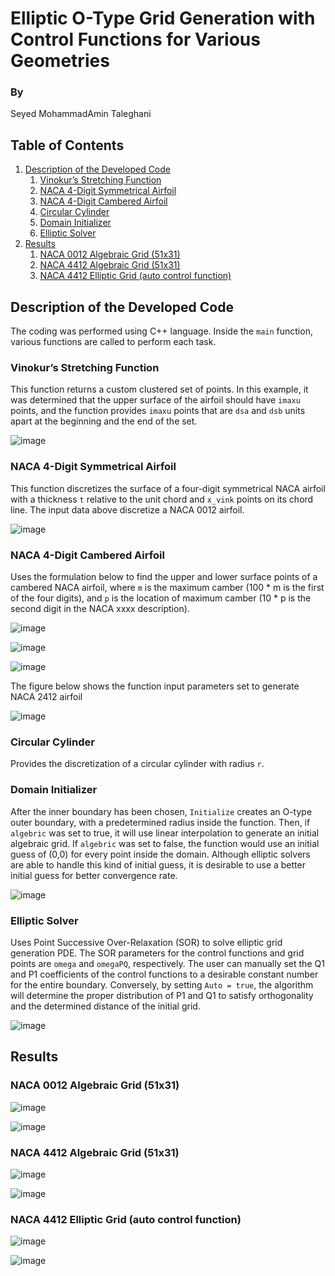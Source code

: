 # Elliptic O-Type Grid Generation with Control Functions for Various Geometries

### By
Seyed MohammadAmin Taleghani


## Table of Contents
1. [Description of the Developed Code](#description-of-the-developed-code)
   1. [Vinokur’s Stretching Function](#vinokurs-stretching-function)
   2. [NACA 4-Digit Symmetrical Airfoil](#naca-4-digit-symmetrical-airfoil)
   3. [NACA 4-Digit Cambered Airfoil](#naca-4-digit-cambered-airfoil)
   4. [Circular Cylinder](#circular-cylinder)
   5. [Domain Initializer](#domain-initializer)
   6. [Elliptic Solver](#elliptic-solver)
2. [Results](#results)
   1. [NACA 0012 Algebraic Grid (51x31)](#naca-0012-algebraic-grid-51x31)
   2. [NACA 4412 Algebraic Grid (51x31)](#naca-4412-algebraic-grid-51x31)
   3. [NACA 4412 Elliptic Grid (auto control function)](#naca-4412-elliptic-grid-auto-control-function)

## Description of the Developed Code

The coding was performed using C++ language. Inside the `main` function, various functions are called to perform each task.

### Vinokur’s Stretching Function

This function returns a custom clustered set of points. In this example, it was determined that the upper surface of the airfoil should have `imaxu` points, and the function provides `imaxu` points that are `dsa` and `dsb` units apart at the beginning and the end of the set.

![image](https://github.com/user-attachments/assets/f3592a4b-6774-4e85-a58f-f5d91ade5a37)


### NACA 4-Digit Symmetrical Airfoil

This function discretizes the surface of a four-digit symmetrical NACA airfoil with a thickness `t` relative to the unit chord and `x_vink` points on its chord line. The input data above discretize a NACA 0012 airfoil.

![image](https://github.com/user-attachments/assets/420aefd2-cb56-4236-8467-0dc1e11666f7)


### NACA 4-Digit Cambered Airfoil

Uses the formulation below to find the upper and lower surface points of a cambered NACA airfoil, where `m` is the maximum camber (100 * m is the first of the four digits), and `p` is the location of maximum camber (10 * p is the second digit in the NACA xxxx description).

![image](https://github.com/user-attachments/assets/914e28b2-330f-479a-97ec-20203c09d00d)

![image](https://github.com/user-attachments/assets/45f87646-d77c-4db6-a079-ecb2e9dad494)

![image](https://github.com/user-attachments/assets/3cb8d0c3-6804-411d-9a0c-80a084f14fdf)


The figure below shows the function input parameters set to generate NACA 2412 airfoil

![image](https://github.com/user-attachments/assets/90875252-2464-4341-b402-c7db8e1fff2b)


### Circular Cylinder

Provides the discretization of a circular cylinder with radius `r`.

### Domain Initializer

After the inner boundary has been chosen, `Initialize` creates an O-type outer boundary, with a predetermined radius inside the function. Then, if `algebric` was set to true, it will use linear interpolation to generate an initial algebraic grid. If `algebric` was set to false, the function would use an initial guess of (0,0) for every point inside the domain. Although elliptic solvers are able to handle this kind of initial guess, it is desirable to use a better initial guess for better convergence rate.

![image](https://github.com/user-attachments/assets/1dcdcecf-8b81-4019-970b-e6e101aa807a)


### Elliptic Solver

Uses Point Successive Over-Relaxation (SOR) to solve elliptic grid generation PDE. The SOR parameters for the control functions and grid points are `omega` and `omegaPQ`, respectively. The user can manually set the Q1 and P1 coefficients of the control functions to a desirable constant number for the entire boundary. Conversely, by setting `Auto = true`, the algorithm will determine the proper distribution of P1 and Q1 to satisfy orthogonality and the determined distance of the initial grid.

![image](https://github.com/user-attachments/assets/9a3149a5-e9e0-4bf9-9cfb-8691962901cd)

## Results

### NACA 0012 Algebraic Grid (51x31)

![image](https://github.com/user-attachments/assets/f1774d2f-130f-419b-9a9b-5f799405e05b)

![image](https://github.com/user-attachments/assets/116a841a-90a2-4de6-8325-2d0f2fdbe294)


### NACA 4412 Algebraic Grid (51x31)

![image](https://github.com/user-attachments/assets/ca07eafc-2a7c-4bd7-bbb7-f0f29509c7a1)

![image](https://github.com/user-attachments/assets/14ea20cd-0a3a-4fc0-a61d-c44d835d8b3b)

### NACA 4412 Elliptic Grid (auto control function)

![image](https://github.com/user-attachments/assets/e7a1bd1f-99e2-4e98-a8cf-c4b6e3a36e23)

![image](https://github.com/user-attachments/assets/42e3f5b0-5fbc-412a-b43d-5e4852c666f3)

